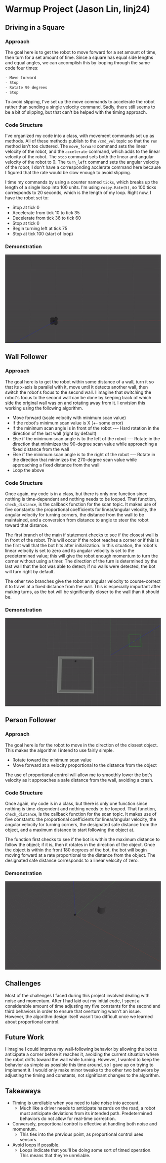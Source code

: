 # Warmup Project (Jason Lin, linj24)

## Driving in a Square
### Approach
The goal here is to get the robot to move forward for a set amount of time, then turn for a set amount of time. Since a square has equal side lengths and equal angles, we can accomplish this by looping through the same code four times:
```
- Move forward
- Stop
- Rotate 90 degrees
- Stop
```
To avoid slipping, I've set up the move commands to accelerate the robot rather than sending a single velocity command. Sadly, there still seems to be a bit of slipping, but that can't be helped with the timing approach.

### Code Structure
I've organized my code into a class, with movement commands set up as methods. All of these methods publish to the `/cmd_vel` topic so that the `run` method isn't too cluttered.
The `move_forward` command sets the linear velocity of the robot, and the `accelerate` command, which adds to the linear velocity of the robot.
The `stop` command sets both the linear and angular velocity of the robot to 0.
The `turn_left` command sets the angular velocity of the robot; I don't have a corresponding acclerate command here because I figured that the rate would be slow enough to avoid slipping.

I time my commands by using a counter named `ticks`, which breaks up the length of a single loop into 100 units. I'm using `rospy.Rate(5)`, so 100 ticks corresponds to 20 seconds, which is the length of my loop.
Right now, I have the robot set to:
- Stop at tick 0
- Accelerate from tick 10 to tick 35
- Decelerate from tick 36 to tick 60
- Stop at tick 0
- Begin turning left at tick 75
- Stop at tick 100 (start of loop)

### Demonstration
![Square Driving Gif](gifs/drive_square.gif)


## Wall Follower
### Approach
The goal here is to get the robot within some distance of a wall, turn it so that its x-axis is parallel with it, move until it detects another wall, then switch the robot's focus to the second wall. I imagine that switching the robot's focus to the second wall can be done by keeping track of which side the original wall was on and rotating away from it. I envision this working using the following algorithm.

- Move forward (scale velocity with minimum scan value)
- If the robot's minimum scan value is X (+- some error)
- If the minimum scan angle is in front of the robot
--- Hard rotation in the direction of the last wall (right by default)
- Else if the minimum scan angle is to the left of the robot
--- Rotate in the direction that minimizes the 90-degree scan value while approaching a fixed distance from the wall
- Else if the minimum scan angle is to the right of the robot
--- Rotate in the direction that minimizes the 270-degree scan value while approaching a fixed distance from the wall
- Loop the above

### Code Structure
Once again, my code is in a class, but there is only one function since nothing is time-dependent and nothing needs to be looped. That function, `check_distance`, is the callback function for the scan topic. It makes use of five constants: the proportional coefficients for linear/angular velocity, the angular velocity for turning corners, the distance from the wall to be maintained, and a conversion from distance to angle to steer the robot toward that distance.

The first branch of the main if statement checks to see if the closest wall is in front of the robot. This will occur if the robot reaches a corner or if this is the first wall that the bot hits after initialization. In this situation, the robot's linear velocity is set to zero and its angular velocity is set to the predetermined value; this will give the robot enough momentum to turn the corner without using a timer. The direction of the turn is determined by the last wall that the bot was able to detect; if no walls were detected, the bot will turn right by default.

The other two branches give the robot an angular velocity to course-correct it to travel at a fixed distance from the wall. This is especially important after making turns, as the bot will be significantly closer to the wall than it should be.

### Demonstration
![Wall Following Gif](gifs/wall_follow.gif)


## Person Follower
### Approach
The goal here is for the robot to move in the direction of the closest object. This makes the algorithm I intend to use fairly simple.

- Rotate toward the minimum scan value
- Move forward at a velocity proportional to the distance from the object

The use of proportional control will allow me to smoothly lower the bot's velocity as it approaches a safe distance from the wall, avoiding a crash.

### Code Structure
Once again, my code is in a class, but there is only one function since nothing is time-dependent and nothing needs to be looped. That function, `check_distance`, is the callback function for the scan topic. It makes use of five constants: the proportional coefficients for linear/angular velocity, the angular velocity for turning corners, the designated safe distance from the object, and a maximum distance to start following the object at.

The function first checks to see if the bot is within the maximum distance to follow the object; if it is, then it rotates in the direction of the object. Once the object is within the front 180 degrees of the bot, the bot will begin moving forward at a rate proportional to the distance from the object. The designated safe distance corresponds to a linear velocity of zero.

### Demonstration
![Person Following Gif](gifs/person_follow.gif)

## Challenges
Most of the challenges I faced during this project involved dealing with noise and momentum. After I had laid out my initial code, I spent a considerable amount of time adjusting my five constants for the second and third behaviors in order to ensure that overturning wasn't an issue. However, the algorithm design itself wasn't too difficult once we learned about proportional control.

## Future Work
I imagine I could improve my wall-following behavior by allowing the bot to anticipate a corner before it reaches it, avoiding the current situation where the robot drifts toward the wall while turning. However, I wanted to keep the behavior as simple as possible this time around, so I gave up on trying to implement it. I would only make minor tweaks to the other two behaviors by adjusting the timing and constants, not significant changes to the algorithm.

## Takeaways
* Timing is unreliable when you need to take noise into account.
	* Much like a driver needs to anticipate hazards on the road, a robot must anticipate deviations from its intended path. Predetermined behaviors do not allow for real-time correction.
* Conversely, proportional control is effective at handling both noise and momentum.
	* This ties into the previous point, as proportional control uses sensors.
* Avoid loops if possible.
	* Loops indicate that you'll be doing some sort of timed operation. This means that they're unreliable.
